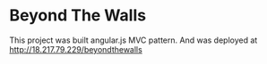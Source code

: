# Beyond The Walls

This project was built angular.js MVC pattern.
And was deployed at 
http://18.217.79.229/beyondthewalls
